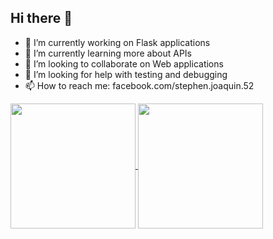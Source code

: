 ## Hi there 👋

- 🔭 I’m currently working on Flask applications
- 🌱 I’m currently learning more about APIs
- 👯 I’m looking to collaborate on Web applications
- 🤔 I’m looking for help with testing and debugging
- 📫 How to reach me: facebook.com/stephen.joaquin.52

<a href="https://github.com/anuraghazra/github-readme-stats">
  <img height=200 align="center" src="https://github-readme-stats.vercel.app/api/top-langs/?username=inamonanymous&layout=donut&theme=highcontrast" />
</a>
<a href="https://github.com/anuraghazra/github-readme-stats">
  <img height=200 align="center" src="https://github-readme-stats.vercel.app/api?username=inamonanymous&theme=highcontrast" />
</a>
